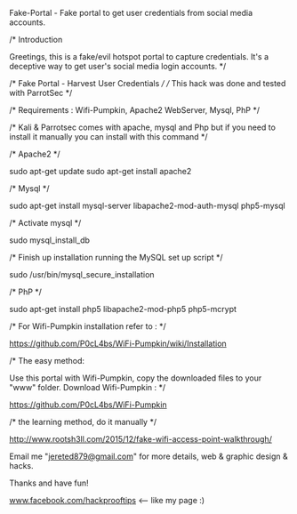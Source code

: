 Fake-Portal - Fake portal to get user credentials from social media accounts.

/* Introduction 

Greetings, this is a fake/evil hotspot portal to capture credentials.
It's a deceptive way to get user's social media login accounts. */


/* Fake Portal - Harvest User Credentials */
/* This hack was done and tested with ParrotSec */

/* Requirements : 
Wifi-Pumpkin, Apache2 WebServer, Mysql, PhP */

/* Kali & Parrotsec comes with apache, mysql and Php but if you need to install
it manually you can install with this command */

/* Apache2 */

sudo apt-get update
sudo apt-get install apache2

/* Mysql */

sudo apt-get install mysql-server libapache2-mod-auth-mysql php5-mysql

/* Activate mysql */

sudo mysql_install_db
 
/* Finish up installation running the MySQL set up script */

sudo /usr/bin/mysql_secure_installation
 
/* PhP */

sudo apt-get install php5 libapache2-mod-php5 php5-mcrypt


/* For Wifi-Pumpkin installation refer to : */

https://github.com/P0cL4bs/WiFi-Pumpkin/wiki/Installation 


/* The easy method: 

Use this portal with Wifi-Pumpkin, copy the downloaded files to your "www" folder. Download Wifi-Pumpkin : */

https://github.com/P0cL4bs/WiFi-Pumpkin



/* the learning method, do it manually */

http://www.rootsh3ll.com/2015/12/fake-wifi-access-point-walkthrough/



Email me "jereted879@gmail.com" for more details, web & graphic design & hacks. 
 


Thanks and have fun!

www.facebook.com/hackprooftips <-- like my page :)



